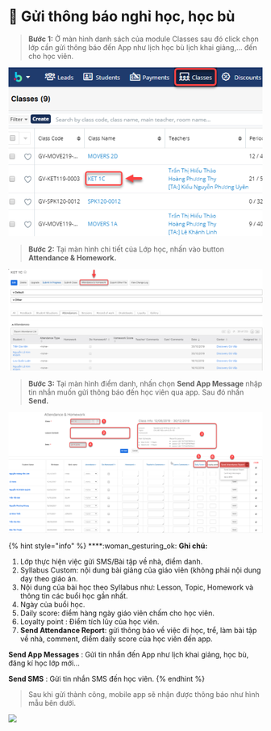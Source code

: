 # 🔔 Gửi thông báo nghỉ học, học bù

> **Bước 1:** Ở màn hình danh sách của module Classes sau đó click chọn lớp cần gửi thông báo đến App như lịch học bù lịch khai giảng,... đến cho học viên.

![](../.gitbook/assets/Guisms1.png)

> **Bước 2:** Tại màn hình chi tiết của Lớp học, nhấn vào button **Attendance & Homework.**

![](../.gitbook/assets/Guisms2.png)

> **Bước 3:** Tại màn hình điểm danh, nhấn chọn **Send App Message** nhập tin nhắn muốn gửi thông báo đến học viên qua app. Sau đó nhấn **Send.**

![](../.gitbook/assets/Guisms3.png)

{% hint style="info" %}
****:woman\_gesturing\_ok: **Ghi chú:**

1. Lớp thực hiện việc gửi SMS/Bài tập về nhà, điểm danh.
2. Syllabus Custom: nội dung bài giảng của giáo viên (không phải nội dung dạy theo giáo án.
3. Nội dung của bài học theo Syllabus như: Lesson, Topic, Homework và thông tin các buổi học gần nhất.
4. Ngày của buổi học.
5. Daily score: điểm hàng ngày giáo viên chấm cho học viên.
6. Loyalty point : Điểm tích lũy của học viên.
7. **Send Attendance Report**: gửi thông báo về việc đi học, trể, làm bài tập về nhà, comment, điểm daily score của học viên đến app.

**Send App Messages** : Gửi tin nhắn đến App như lịch khai giảng, học bù, đăng kí học lớp mới...

**Send SMS** : Gửi tin nhắn SMS đến học viên.
{% endhint %}

> Sau khi gửi thành công, mobile app sẽ nhận được thông báo như hình mẫu bên dưới.

![](../.gitbook/assets/z2050025829813\_4b3abf07dc37c2731bb7b4325755af76.jpg)
